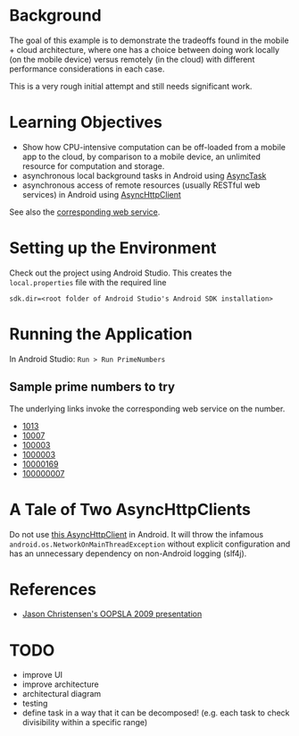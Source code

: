 # Background

The goal of this example is to demonstrate the tradeoffs found in
the mobile + cloud architecture, where one has a choice between
doing work locally (on the mobile device) versus remotely (in 
the cloud) with different performance considerations in each case.

This is a very rough initial attempt and still needs significant work.

# Learning Objectives

- Show how CPU-intensive computation can be off-loaded from a mobile app to
  the cloud, by comparison to a mobile device, an unlimited resource for
  computation and storage.
- asynchronous local background tasks in Android using [AsyncTask](http://developer.android.com/reference/android/os/AsyncTask.html)
- asynchronous access of remote resources (usually RESTful web services) in Android using [AsyncHttpClient](http://loopj.com/android-async-http)

See also the [corresponding web service](https://bitbucket.org/loyolachicagocs_distributed/primenumbers-spray-scala).

# Setting up the Environment

Check out the project using Android Studio. This creates the `local.properties` file
with the required line

    sdk.dir=<root folder of Android Studio's Android SDK installation>

# Running the Application

In Android Studio: `Run > Run PrimeNumbers`

## Sample prime numbers to try

The underlying links invoke the corresponding web service on the number.

- [1013](http://laufer-primechecker.herokuapp.com/1013)
- [10007](http://laufer-primechecker.herokuapp.com/10007)
- [100003](http://laufer-primechecker.herokuapp.com/100003)
- [1000003](http://laufer-primechecker.herokuapp.com/1000003)
- [10000169](http://laufer-primechecker.herokuapp.com/10000169)
- [100000007](http://laufer-primechecker.herokuapp.com/100000007)

# A Tale of Two AsyncHttpClients

Do not use [this AsyncHttpClient](http://sonatype.github.io/async-http-client) in Android.
It will throw the infamous `android.os.NetworkOnMainThreadException` without explicit configuration
and has an unnecessary dependency on non-Android logging (slf4j).

# References

- [Jason Christensen's OOPSLA 2009 presentation](http://www.slideshare.net/jasonc411/oopsla-2009-combining-rest-and-cloud-a-practitioners-report)

# TODO

* improve UI
* improve architecture
* architectural diagram
* testing
* define task in a way that it can be decomposed! 
  (e.g. each task to check divisibility within a specific range)

